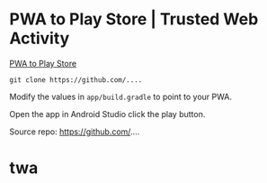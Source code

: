 

# PWA to Play Store | Trusted Web Activity

[PWA to Play Store](https://pwatwaapp.firebaseapp.com/)

```
git clone https://github.com/....
```

Modify the values in `app/build.gradle` to point to your PWA. 

Open the app in Android Studio click the play button. 

Source repo: https://github.com/....
# twa
